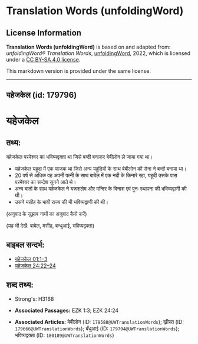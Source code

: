 # Translation Words (unfoldingWord)

## License Information

**Translation Words (unfoldingWord)** is based on and adapted from: _unfoldingWord® Translation Words_, [unfoldingWord](https://unfoldingword.org/utw), 2022, which is licensed under a [CC BY-SA 4.0 license](https://creativecommons.org/licenses/by-sa/4.0/legalcode.en).

This markdown version is provided under the same license.



--------------------------------

## यहेजकेल (id: 179796)

यहेजकेल
=======

तथ्य:
-----

यहेजकेल परमेश्वर का भविष्यद्वक्ता था जिसे बन्दी बनाकर बेबीलोन ले जाया गया था।

* यहेजकेल यहूदा में एक याजक था जिसे अन्य यहूदियों के साथ बेबीलोन की सेना ने बन्दी बनाया था।
* 20 वर्ष से अधिक वह अपनी पत्नी के साथ बाबेल में एक नदी के किनारे रहा, यहूदी उसके पास परमेश्वर का सन्देश सुनने आते थे।
* अन्य बातों के साथ यहेजकेल ने यरूशलेम और मन्दिर के विनाश एवं पुनः स्थापना की भविष्यद्वाणी की थी।
* उसने मसीह के भावी राज्य की भी भविष्यद्वाणी की थी।

(अनुवाद के सुझाव नामों का अनुवाद कैसे करें)

(यह भी देखें: बाबेल, मसीह, बन्धुआई, भविष्यद्वक्ता)

बाइबल सन्दर्भ:
--------------

* [यहेजकेल 01:1–3](https://ref.ly/Ezek1:1-Ezek1:3)
* [यहेजकेल 24:22–24](https://ref.ly/Ezek24:22-Ezek24:24)

शब्द तथ्य:
----------

* Strong's: H3168

* **Associated Passages:** EZK 1:3; EZK 24:24
* **Associated Articles:** बेबीलोन (ID: `179588@UWTranslationWords`); ख्रीस्त (ID: `179666@UWTranslationWords`); बँधुआई (ID: `179794@UWTranslationWords`); भविष्यद्वक्ता (ID: `180189@UWTranslationWords`)

